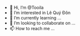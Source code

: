 - 👋 Hi, I’m @Tooila
- 👀 I’m interested in Lê Quý Đôn
- 🌱 I’m currently learning ...
- 💞️ I’m looking to collaborate on ...
- 📫 How to reach me ...

<!---
Tooila/Tooila is a ✨ special ✨ repository because its `README.md` (this file) appears on your GitHub profile.
You can click the Preview link to take a look at your changes.
--->

